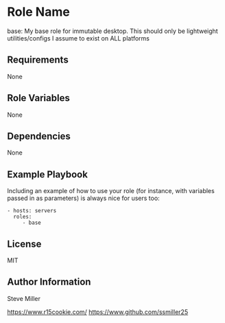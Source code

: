 Role Name
=========

base: My base role for immutable desktop.  This should only be lightweight utilities/configs I assume to 
exist on ALL platforms

Requirements
------------

None

Role Variables
--------------

None

Dependencies
------------

None

Example Playbook
----------------

Including an example of how to use your role (for instance, with variables passed in as parameters) is always nice for users too:

    - hosts: servers
      roles:
         - base

License
-------

MIT

Author Information
------------------

Steve Miller

https://www.r15cookie.com/
https://www.github.com/ssmiller25

